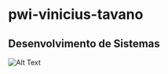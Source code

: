 # pwi-vinicius-tavano
## Desenvolvimento de Sistemas
![Alt Text](https://media.giphy.com/media/37nUOlOoYC5FPwthz6/giphy.gif)
